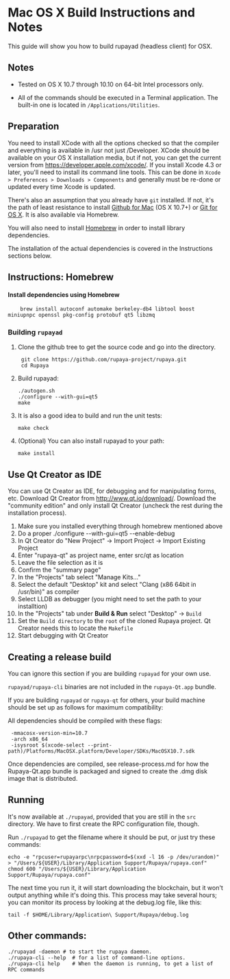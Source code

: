 Mac OS X Build Instructions and Notes
====================================
This guide will show you how to build rupayad (headless client) for OSX.

Notes
-----

* Tested on OS X 10.7 through 10.10 on 64-bit Intel processors only.

* All of the commands should be executed in a Terminal application. The
built-in one is located in `/Applications/Utilities`.

Preparation
-----------

You need to install XCode with all the options checked so that the compiler
and everything is available in /usr not just /Developer. XCode should be
available on your OS X installation media, but if not, you can get the
current version from https://developer.apple.com/xcode/. If you install
Xcode 4.3 or later, you'll need to install its command line tools. This can
be done in `Xcode > Preferences > Downloads > Components` and generally must
be re-done or updated every time Xcode is updated.

There's also an assumption that you already have `git` installed. If
not, it's the path of least resistance to install [Github for Mac](https://mac.github.com/)
(OS X 10.7+) or
[Git for OS X](https://code.google.com/p/git-osx-installer/). It is also
available via Homebrew.

You will also need to install [Homebrew](http://brew.sh) in order to install library
dependencies.

The installation of the actual dependencies is covered in the Instructions
sections below.

Instructions: Homebrew
----------------------

#### Install dependencies using Homebrew

        brew install autoconf automake berkeley-db4 libtool boost miniupnpc openssl pkg-config protobuf qt5 libzmq

### Building `rupayad`

1. Clone the github tree to get the source code and go into the directory.

        git clone https://github.com/rupaya-project/rupaya.git
        cd Rupaya

2.  Build rupayad:

        ./autogen.sh
        ./configure --with-gui=qt5
        make

3.  It is also a good idea to build and run the unit tests:

        make check

4.  (Optional) You can also install rupayad to your path:

        make install

Use Qt Creator as IDE
------------------------
You can use Qt Creator as IDE, for debugging and for manipulating forms, etc.
Download Qt Creator from http://www.qt.io/download/. Download the "community edition" and only install Qt Creator (uncheck the rest during the installation process).

1. Make sure you installed everything through homebrew mentioned above
2. Do a proper ./configure --with-gui=qt5 --enable-debug
3. In Qt Creator do "New Project" -> Import Project -> Import Existing Project
4. Enter "rupaya-qt" as project name, enter src/qt as location
5. Leave the file selection as it is
6. Confirm the "summary page"
7. In the "Projects" tab select "Manage Kits..."
8. Select the default "Desktop" kit and select "Clang (x86 64bit in /usr/bin)" as compiler
9. Select LLDB as debugger (you might need to set the path to your installtion)
10. In the "Projects" tab under **Build & Run** select "Desktop" -> `Build`
11. Set the `Build directory` to the `root` of the cloned Rupaya project. Qt Creator needs this to locate the `Makefile`
12. Start debugging with Qt Creator

Creating a release build
------------------------
You can ignore this section if you are building `rupayad` for your own use.

`rupayad/rupaya-cli` binaries are not included in the `rupaya-Qt.app` bundle.

If you are building `rupayad` or `rupaya-qt` for others, your build machine should be set up
as follows for maximum compatibility:

All dependencies should be compiled with these flags:

```
 -mmacosx-version-min=10.7
 -arch x86_64
 -isysroot $(xcode-select --print-path)/Platforms/MacOSX.platform/Developer/SDKs/MacOSX10.7.sdk
 ```

Once dependencies are compiled, see release-process.md for how the Rupaya-Qt.app
bundle is packaged and signed to create the .dmg disk image that is distributed.

Running
-------

It's now available at `./rupayad`, provided that you are still in the `src`
directory. We have to first create the RPC configuration file, though.

Run `./rupayad` to get the filename where it should be put, or just try these
commands:

    echo -e "rpcuser=rupayarpc\nrpcpassword=$(xxd -l 16 -p /dev/urandom)" > "/Users/${USER}/Library/Application Support/Rupaya/rupaya.conf"
    chmod 600 "/Users/${USER}/Library/Application Support/Rupaya/rupaya.conf"

The next time you run it, it will start downloading the blockchain, but it won't
output anything while it's doing this. This process may take several hours;
you can monitor its process by looking at the debug.log file, like this:

    tail -f $HOME/Library/Application\ Support/Rupaya/debug.log

Other commands:
-------

    ./rupayad -daemon # to start the rupaya daemon.
    ./rupaya-cli --help  # for a list of command-line options.
    ./rupaya-cli help    # When the daemon is running, to get a list of RPC commands
